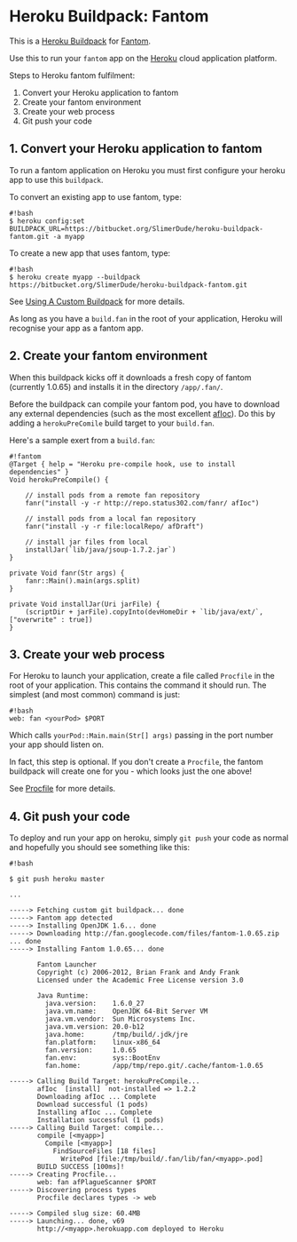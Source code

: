# Heroku Buildpack: Fantom

This is a [Heroku Buildpack][buildpack] for [Fantom][fantom]. 

Use this to run your `fantom` app on the [Heroku][heroku] cloud application platform.

Steps to Heroku fantom fulfilment:

1. Convert your Heroku application to fantom 
2. Create your fantom environment
3. Create your web process
4. Git push your code


## 1. Convert your Heroku application to fantom

To run a fantom application on Heroku you must first configure your heroku app to use this `buildpack`.

To convert an existing app to use fantom, type:

```
#!bash
$ heroku config:set BUILDPACK_URL=https://bitbucket.org/SlimerDude/heroku-buildpack-fantom.git -a myapp
```

To create a new app that uses fantom, type:

```
#!bash
$ heroku create myapp --buildpack https://bitbucket.org/SlimerDude/heroku-buildpack-fantom.git
```

See [Using A Custom Buildpack][custom-buildpack] for more details.

As long as you have a `build.fan` in the root of your application, Heroku will recognise your app as a fantom app.


## 2. Create your fantom environment

When this buildpack kicks off it downloads a fresh copy of fantom (currently 1.0.65) and installs it in the directory `/app/.fan/`. 

Before the buildpack can compile your fantom pod, you have to download any external dependencies (such as the most excellent [afIoc][afIoc]). Do this by adding a `herokuPreComile` build target to your `build.fan`.

Here's a sample exert from a `build.fan`:

```
#!fantom
@Target { help = "Heroku pre-compile hook, use to install dependencies" }
Void herokuPreCompile() {
    
    // install pods from a remote fan repository
    fanr("install -y -r http://repo.status302.com/fanr/ afIoc")

    // install pods from a local fan repository
    fanr("install -y -r file:localRepo/ afDraft")
    
    // install jar files from local
    installJar(`lib/java/jsoup-1.7.2.jar`)
}

private Void fanr(Str args) {
    fanr::Main().main(args.split)
}

private Void installJar(Uri jarFile) {
    (scriptDir + jarFile).copyInto(devHomeDir + `lib/java/ext/`, ["overwrite" : true])		
}
```


## 3. Create your web process

For Heroku to launch your application, create a file called `Procfile` in the root of your application. This contains the command it should run. The simplest (and most common) command is just:

```
#!bash
web: fan <yourPod> $PORT
```

Which calls `yourPod::Main.main(Str[] args)` passing in the port number your app should listen on.

In fact, this step is optional. If you don't create a `Procfile`, the fantom buildpack will create one for you - which looks just the one above!

See [Procfile][procfile] for more details.


## 4. Git push your code

To deploy and run your app on heroku, simply `git push` your code as normal and hopefully you should see something like this:

```
#!bash

$ git push heroku master

...

-----> Fetching custom git buildpack... done
-----> Fantom app detected
-----> Installing OpenJDK 1.6... done
-----> Downloading http://fan.googlecode.com/files/fantom-1.0.65.zip ... done
-----> Installing Fantom 1.0.65... done

       Fantom Launcher
       Copyright (c) 2006-2012, Brian Frank and Andy Frank
       Licensed under the Academic Free License version 3.0

       Java Runtime:
         java.version:    1.6.0_27
         java.vm.name:    OpenJDK 64-Bit Server VM
         java.vm.vendor:  Sun Microsystems Inc.
         java.vm.version: 20.0-b12
         java.home:       /tmp/build/.jdk/jre
         fan.platform:    linux-x86_64
         fan.version:     1.0.65
         fan.env:         sys::BootEnv
         fan.home:        /app/tmp/repo.git/.cache/fantom-1.0.65

-----> Calling Build Target: herokuPreCompile...
       afIoc  [install]  not-installed => 1.2.2
       Downloading afIoc ... Complete
       Download successful (1 pods)
       Installing afIoc ... Complete
       Installation successful (1 pods)
-----> Calling Build Target: compile...
       compile [<myapp>]
         Compile [<myapp>]
           FindSourceFiles [18 files]
             WritePod [file:/tmp/build/.fan/lib/fan/<myapp>.pod]
       BUILD SUCCESS [100ms]!
-----> Creating Procfile...
       web: fan afPlagueScanner $PORT
-----> Discovering process types
       Procfile declares types -> web

-----> Compiled slug size: 60.4MB
-----> Launching... done, v69
       http://<myapp>.herokuapp.com deployed to Heroku
```

[fantom]: http://fantom.org/
[heroku]: http://www.heroku.com/
[buildpack]: http://devcenter.heroku.com/articles/buildpacks
[custom-buildpack]: https://devcenter.heroku.com/articles/third-party-buildpacks#using-a-custom-buildpack
[procfile]: https://devcenter.heroku.com/articles/procfile
[afIoc]: http://repo.status302.com/doc/afIoc/#overview